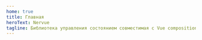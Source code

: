 ```yaml
---
home: true
title: Главная
heroText: Nervue
tagline: Библиотека управления состоянием совместимая с Vue composition API
---
```

